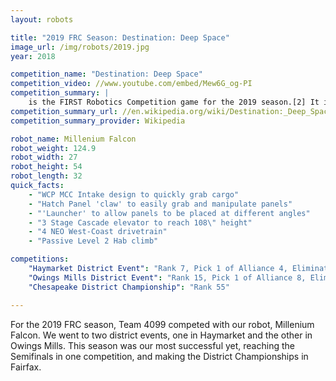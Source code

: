 ```yaml
---
layout: robots

title: "2019 FRC Season: Destination: Deep Space"
image_url: /img/robots/2019.jpg
year: 2018

competition_name: "Destination: Deep Space"
competition_video: //www.youtube.com/embed/Mew6G_og-PI
competition_summary: |
    is the FIRST Robotics Competition game for the 2019 season.[2] It involves two alliances of three teams each, with each team controlling a robot and performing specific tasks on a field to score points. The game centers around an outer space theme involving two alliances consisting of three teams each competing to place poly-carbonate hatch covers and orange rubber balls or "cargo" on rockets and cargo ships before returning to their HAB platform to climb at the end of the match.
competition_summary_url: //en.wikipedia.org/wiki/Destination:_Deep_Space
competition_summary_provider: Wikipedia

robot_name: Millenium Falcon
robot_weight: 124.9
robot_width: 27
robot_height: 54
robot_length: 32
quick_facts:
    - "WCP MCC Intake design to quickly grab cargo"
    - "Hatch Panel 'claw' to easily grab and manipulate panels"
    - "'Launcher' to allow panels to be placed at different angles"
    - "3 Stage Cascade elevator to reach 108\" height"
    - "4 NEO West-Coast drivetrain"
    - "Passive Level 2 Hab climb"

competitions:
    "Haymarket District Event": "Rank 7, Pick 1 of Alliance 4, Eliminated in Semifinals"
    "Owings Mills District Event": "Rank 15, Pick 1 of Alliance 8, Eliminated in Quarterfinals"
    "Chesapeake District Championship": "Rank 55"

---
```


For the 2019 FRC season, Team 4099 competed with our robot, Millenium Falcon. We went to two district events, one in Haymarket and the other in Owings Mills. This season was our most successful yet, reaching the Semifinals in one competition, and making the District Championships in Fairfax.
